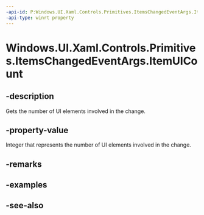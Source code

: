 ```yaml
---
-api-id: P:Windows.UI.Xaml.Controls.Primitives.ItemsChangedEventArgs.ItemUICount
-api-type: winrt property
---
```


<!-- Property syntax
public int ItemUICount { get; }
-->

# Windows.UI.Xaml.Controls.Primitives.ItemsChangedEventArgs.ItemUICount

## -description
Gets the number of UI elements involved in the change.



## -property-value
Integer that represents the number of UI elements involved in the change.

## -remarks

## -examples

## -see-also
